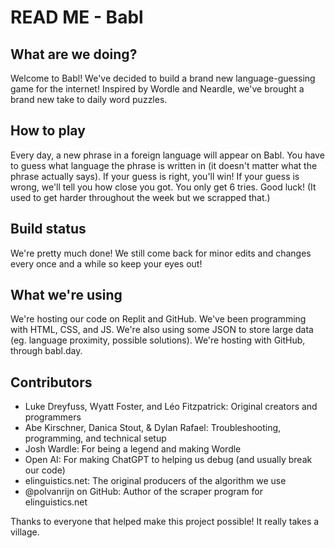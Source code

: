 # READ ME - Babl

## What are we doing?
Welcome to Babl! We've decided to build a brand new language-guessing game for the internet! Inspired by Wordle and Neardle, we've brought a brand new take to daily word puzzles. 

## How to play
Every day, a new phrase in a foreign language will appear on Babl. You have to guess what language the phrase is written in (it doesn't matter what the phrase actually says). If your guess is right, you'll win! If your guess is wrong, we'll tell you how close you got. You only get 6 tries. Good luck! (It used to get harder throughout the week but we scrapped that.)

## Build status
We're pretty much done! We still come back for minor edits and changes every once and a while so keep your eyes out! 

## What we're using
We're hosting our code on Replit and GitHub. We've been programming with HTML, CSS, and JS. We're also using some JSON to store large data (eg. language proximity, possible solutions). We're hosting with GitHub, through babl.day. 

## Contributors
* Luke Dreyfuss, Wyatt Foster, and Léo Fitzpatrick: Original creators and programmers
* Abe Kirschner, Danica Stout, & Dylan Rafael: Troubleshooting, programming, and technical setup
* Josh Wardle: For being a legend and making Wordle
* Open AI: For making ChatGPT to helping us debug (and usually break our code)
* elinguistics.net: The original producers of the algorithm we use
* @polvanrijn on GitHub: Author of the scraper program for elinguistics.net

Thanks to everyone that helped make this project possible! It really takes a village.